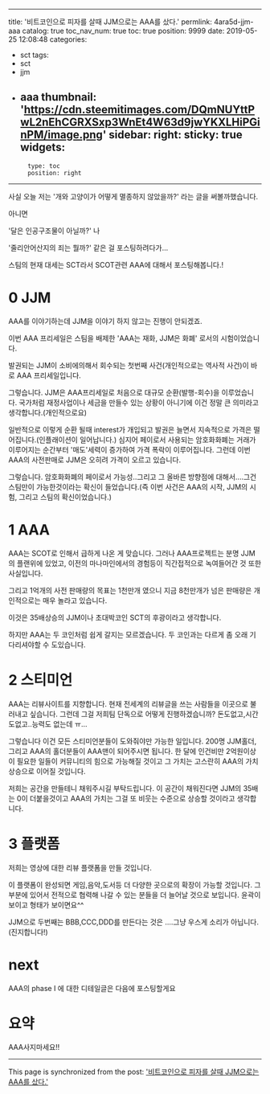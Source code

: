 
---
title: '비트코인으로 피자를 살때 JJM으로는 AAA를 샀다.'
permlink: 4ara5d-jjm-aaa
catalog: true
toc_nav_num: true
toc: true
position: 9999
date: 2019-05-25 12:08:48
categories:
- sct
tags:
- sct
- jjm
- aaa
thumbnail: 'https://cdn.steemitimages.com/DQmNUYttPwL2nEhCGRXSxp3WnEt4W63d9jwYKXLHiPGinPM/image.png'
sidebar:
    right:
        sticky: true
widgets:
    -
        type: toc
        position: right
---


사실 오늘 저는 '개와 고양이가 어떻게 멸종하지 않았을까?' 라는 글을 써볼까했습니다.

아니면

'달은 인공구조물이 아닐까?' 나

'줄리안어산지의 죄는 뭘까?' 같은 걸 포스팅하려다가...

스팀의 현재 대세는  SCT라서  SCOT관련 AAA에 대해서 포스팅해봅니다.!



# 0 JJM

AAA를 이야기하는데 JJM을 이야기 하지 않고는 진행이 안되겠죠.

이번 AAA 프리세일은  스팀을 배제한 'AAA는 재화, JJM은 화폐' 로서의 시험이었습니다.

발권되는 JJM이 소비에의해서 회수되는 첫번째 사건(개인적으로는 역사적 사건)이 바로 AAA 프리세일입니다.

그렇습니다. JJM은 AAA프리세일로 처음으로 대규모 순환(발행-회수)을 이루었습니다. 국가처럼 재정사업이나 세금을 만들수 있는 상황이 아니기에 이건 정말 큰 의미라고 생각합니다.(개인적으로요)

일반적으로 이렇게 순환 될때 interest가 개입되고 발권은 늘면서 지속적으로 가격은 떨어집니다.(인플래이션이 일어납니다.) 심지어 페이로서 사용되는 암호화화폐는 거래가 이루어지는 순간부터 '매도'세력이 증가하여 가격 폭락이 이루어집니다. 그런데 이번 AAA의 사전판매로 JJM은 오히려 가격이 오르고 있습니다.

그렇습니다. 암호화화폐의 페이로서 가능성..그리고 그 올바른 방향점에 대해서....그건 스팀만이 가능한것이라는 확신이 들었습니다.(즉 이번 사건은 AAA의 시작, JJM의 시험, 그리고 스팀의 확신이었습니다.)

# 1 AAA
AAA는 SCOT로 인해서 급하게 나온 게 맞습니다. 그러나 AAA프로젝트는 분명 JJM의 플랜위에 있었고, 이전의 마나마인에서의 경험등이 직간접적으로 녹여들어간 것 또한 사실입니다.

그리고 1억개의 사전 판매량의 목표는 1천만개 였으니 지금 8천만개가 넘은 판매량은 개인적으로는 매우 놀라고 있습니다. 

이것은 35배상승의 JJM이나 초대박코인 SCT의 후광이라고 생각합니다.

하지만 AAA는 두 코인처럼 쉽게 갈지는 모르겠습니다. 두 코인과는 다르게 좀 오래 기다리셔야할 수 도있습니다.

# 2 스티미언

AAA는 리뷰사이트를 지향합니다. 현재 전세계의 리뷰글을 쓰는 사람들을 이곳으로 불러내고 싶습니다. 그런데 그걸 저희팀 단독으로 어떻게 진행하겠습니까?  돈도없고,시간도없고..능력도 없는데 ㅠ...

그렇습니다 이건 모든 스티미언분들이 도와줘야만 가능한 일입니다.  200명 JJM홀더, 그리고 AAA의 홀더분들이 AAA맨이 되어주시면 됩니다. 한 달에 인건비만 2억원이상이 필요한 일들이 커뮤니티의 힘으로 가능해질 것이고 그 가치는 고스란히 AAA의 가치상승으로 이어질 것입니다. 

 저희는 공간을 만들테니 채워주시길 부탁드립니다. 이 공간이 채워진다면 JJM의 35배는 0이 더붙을것이고 AAA의 가치는 그걸 또 비웃는 수준으로 상승할 것이라고 생각합니다.

# 3 플랫폼
저희는 영상에 대한 리뷰 플랫폼을 만들 것입니다. 

이 플랫폼이 완성되면 게임,음악,도서등 더 다양한 곳으로의 확장이 가능할 것입니다. 그 부분에 있어서 전적으로 협력해 나갈 수 있는 분들을 더 늘어날 것으로 보입니다. 윤곽이 보이고 형태가 보이면요^^

JJM으로 두번째는 BBB,CCC,DDD를 만든다는 것은 ....그냥 우스게 소리가 아닙니다. (진지합니다!)


# next 

AAA의 phase I 에 대한 디테일글은 다음에 포스팅할게요


# 요약

AAA사지마세요!!

- - -

This page is synchronized from the post: ['비트코인으로 피자를 살때 JJM으로는 AAA를 샀다.'](https://steemit.com/@virus707/4ara5d-jjm-aaa)
